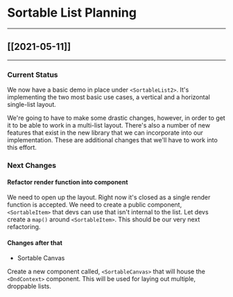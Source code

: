 # Sortable List Planning
---

## [[2021-05-11]] 

---

### Current Status

We now have a basic demo in place under `<SortableList2>`. It's implementing the two most basic use cases, a vertical and a horizontal single-list layout.

We're going to have to make some drastic changes, however, in order to get it to be able to work in a multi-list layout. There's also a number of new features that exist in the new library that we can incorporate into our implementation. These are additional changes that we'll have to work into this effort.

### Next Changes

#### Refactor render function into component

We need to open up the layout. Right now it's closed as a single render function is accepted. We need to create a public component, `<SortableItem>` that devs can use that isn't internal to the list. Let devs create a `map()` around `<SortableItem>`. This should be our very next refactoring.

#### Changes after that

- Sortable Canvas




Create a new component called, `<SortableCanvas>` that will house the `<DndContext>` component. This will be used for laying out multiple, droppable lists.

